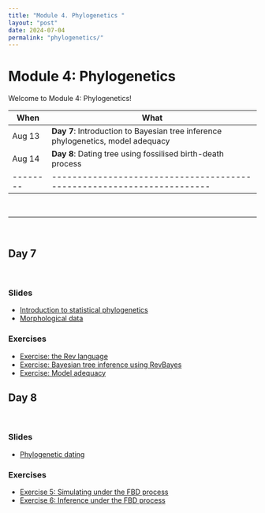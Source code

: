 ```yaml
---
title: "Module 4. Phylogenetics "
layout: "post" 
date: 2024-07-04
permalink: "phylogenetics/"
---
```


# Module 4: Phylogenetics 

Welcome to Module 4: Phylogenetics! 



| When   | What                                                                 |
|--------|----------------------------------------------------------------------|
| Aug 13 | **Day 7**: Introduction to Bayesian tree inference phylogenetics, model adequacy                                       |
| Aug 14 | **Day 8**: Dating tree using fossilised birth-death process |
|--------|----------------------------------------------------------------------|

<br>

- - -

<br>

## Day 7 

<br>

### Slides
- [Introduction to statistical phylogenetics]({{site.baseurl}}/data/phylogenetics/Bayesian_intro.pdf)
- [Morphological data]({{site.baseurl}}/data/phylogenetics/)

### Exercises
- [Exercise: the Rev language](https://phylogenetics-fau.netlify.app/exercise-02)
- [Exercise: Bayesian tree inference using RevBayes](https://phylogenetics-fau.netlify.app/exercise-04)
- [Exercise: Model adequacy](https://revbayes.github.io/tutorials/pps_morpho/)

## Day 8

<br>

### Slides
- [Phylogenetic dating]()


### Exercises
- [Exercise 5: Simulating under the FBD process](https://phylogenetics-fau.netlify.app/exercise-07a)
- [Exercise 6: Inference under the FBD process](https://phylogenetics-fau.netlify.app/exercise-07b)








